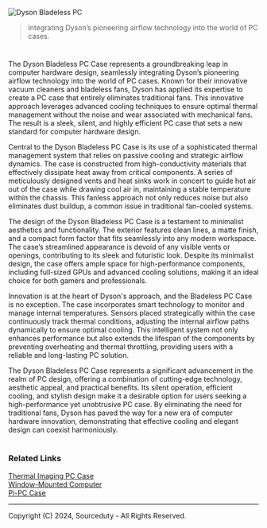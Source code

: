 ![Dyson Bladeless PC](https://github.com/sourceduty/Dyson_Fanless_PC/assets/123030236/b1b672ff-a7ed-4179-9798-9cd367ea221f)

> Integrating Dyson’s pioneering airflow technology into the world of PC cases.

#

The Dyson Bladeless PC Case represents a groundbreaking leap in computer hardware design, seamlessly integrating Dyson’s pioneering airflow technology into the world of PC cases. Known for their innovative vacuum cleaners and bladeless fans, Dyson has applied its expertise to create a PC case that entirely eliminates traditional fans. This innovative approach leverages advanced cooling techniques to ensure optimal thermal management without the noise and wear associated with mechanical fans. The result is a sleek, silent, and highly efficient PC case that sets a new standard for computer hardware design.

Central to the Dyson Bladeless PC Case is its use of a sophisticated thermal management system that relies on passive cooling and strategic airflow dynamics. The case is constructed from high-conductivity materials that effectively dissipate heat away from critical components. A series of meticulously designed vents and heat sinks work in concert to guide hot air out of the case while drawing cool air in, maintaining a stable temperature within the chassis. This fanless approach not only reduces noise but also eliminates dust buildup, a common issue in traditional fan-cooled systems.

The design of the Dyson Bladeless PC Case is a testament to minimalist aesthetics and functionality. The exterior features clean lines, a matte finish, and a compact form factor that fits seamlessly into any modern workspace. The case’s streamlined appearance is devoid of any visible vents or openings, contributing to its sleek and futuristic look. Despite its minimalist design, the case offers ample space for high-performance components, including full-sized GPUs and advanced cooling solutions, making it an ideal choice for both gamers and professionals.

Innovation is at the heart of Dyson's approach, and the Bladeless PC Case is no exception. The case incorporates smart technology to monitor and manage internal temperatures. Sensors placed strategically within the case continuously track thermal conditions, adjusting the internal airflow paths dynamically to ensure optimal cooling. This intelligent system not only enhances performance but also extends the lifespan of the components by preventing overheating and thermal throttling, providing users with a reliable and long-lasting PC solution.

The Dyson Bladeless PC Case represents a significant advancement in the realm of PC design, offering a combination of cutting-edge technology, aesthetic appeal, and practical benefits. Its silent operation, efficient cooling, and stylish design make it a desirable option for users seeking a high-performance yet unobtrusive PC case. By eliminating the need for traditional fans, Dyson has paved the way for a new era of computer hardware innovation, demonstrating that effective cooling and elegant design can coexist harmoniously.

#
### Related Links

[Thermal Imaging PC Case](https://github.com/sourceduty/Thermal_Imaging_PC_Case)
<br>
[Window-Mounted Computer](https://github.com/sourceduty/Window-Mounted_Computer)
<br>
[Pi-PC Case](https://github.com/sourceduty/Pi-PC_Case)

***
Copyright (C) 2024, Sourceduty - All Rights Reserved.
